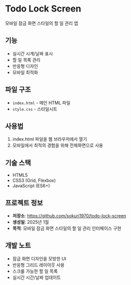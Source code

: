 # Todo Lock Screen

모바일 잠금 화면 스타일의 할 일 관리 앱

## 기능
- 실시간 시계/날짜 표시
- 할 일 목록 관리
- 반응형 디자인
- 모바일 최적화

## 파일 구조
- `index.html` - 메인 HTML 파일
- `style.css` - 스타일시트

## 사용법
1. index.html 파일을 웹 브라우저에서 열기
2. 모바일에서 최적의 경험을 위해 전체화면으로 사용

## 기술 스택
- HTML5
- CSS3 (Grid, Flexbox)
- JavaScript (ES6+)

## 프로젝트 정보
- **저장소**: https://github.com/sokuri1970/todo-lock-screen
- **생성일**: 2025년 1월
- **목적**: 모바일 잠금 화면 스타일의 할 일 관리 인터페이스 구현

## 개발 노트
- 잠금 화면 디자인을 모방한 UI
- 반응형 그리드 레이아웃 사용
- 스크롤 가능한 할 일 목록
- 실시간 시간/날짜 업데이트
